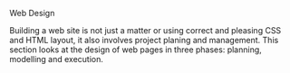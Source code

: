 Web Design

Building a web site is not just a matter or using correct and pleasing CSS and HTML layout, it also involves project planing and management. This section looks at the design of web pages in three phases: planning, modelling and execution.